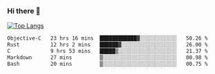 ### Hi there 👋

<!--
**3Xpl0it3r/3Xpl0it3r** is a ✨ _special_ ✨ repository because its `README.md` (this file) appears on your GitHub profile.

Here are some ideas to get you started:

- 🔭 I’m currently working on ...
- 🌱 I’m currently learning ...
- 👯 I’m looking to collaborate on ...
- 🤔 I’m looking for help with ...
- 💬 Ask me about ...
- 📫 How to reach me: ...
- 😄 Pronouns: ...
- ⚡ Fun fact: ...
-->


[![Top Langs](https://github-readme-stats.vercel.app/api/top-langs/?username=3Xpl0it3r&layout=compact)](https://github.com/3Xpl0it3r/3Xpl0it3r)

<!--START_SECTION:waka-->

```txt
Objective-C   23 hrs 16 mins  ████████████▓░░░░░░░░░░░░   50.26 %
Rust          12 hrs 2 mins   ██████▓░░░░░░░░░░░░░░░░░░   26.00 %
C             9 hrs 53 mins   █████▒░░░░░░░░░░░░░░░░░░░   21.37 %
Markdown      27 mins         ▒░░░░░░░░░░░░░░░░░░░░░░░░   00.98 %
Bash          20 mins         ▒░░░░░░░░░░░░░░░░░░░░░░░░   00.75 %
```

<!--END_SECTION:waka-->
